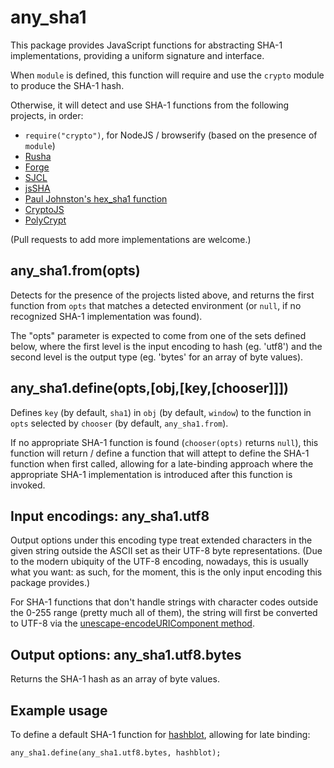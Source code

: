 # any_sha1

This package provides JavaScript functions for abstracting SHA-1
implementations, providing a uniform signature and interface.

When `module` is defined, this function will require and use the `crypto`
module to produce the SHA-1 hash.

Otherwise, it will detect and use SHA-1 functions from the following projects,
in order:

- `require("crypto")`, for NodeJS / browserify (based on the presence of
  `module`)
- [Rusha](https://github.com/srijs/rusha)
- [Forge](https://github.com/digitalbazaar/forge#sha1)
- [SJCL](https://github.com/bitwiseshiftleft/sjcl)
- [jsSHA](https://github.com/Caligatio/jsSHA)
- [Paul Johnston's hex_sha1 function](http://pajhome.org.uk/crypt/md5/)
- [CryptoJS](https://code.google.com/p/crypto-js/)
- [PolyCrypt](https://github.com/polycrypt/polycrypt)

(Pull requests to add more implementations are welcome.)

## any_sha1.from(opts)

Detects for the presence of the projects listed above, and returns the first
function from `opts` that matches a detected environment (or `null`, if no
recognized SHA-1 implementation was found).

The "opts" parameter is expected to come from one of the sets defined below,
where the first level is the input encoding to hash (eg. 'utf8') and the
second level is the output type (eg. 'bytes' for an array of byte values).

## any_sha1.define(opts,[obj,[key,[chooser]]])

Defines `key` (by default, `sha1`) in `obj` (by default, `window`) to the
function in `opts` selected by `chooser` (by default, `any_sha1.from`).

If no appropriate SHA-1 function is found (`chooser(opts)` returns `null`),
this function will return / define a function that will attept to define the
SHA-1 function when first called, allowing for a late-binding approach where
the appropriate SHA-1 implementation is introduced after this function is
invoked.

## Input encodings: any_sha1.utf8

Output options under this encoding type treat extended characters in the given
string outside the ASCII set as their UTF-8 byte representations. (Due to the
modern ubiquity of the UTF-8 encoding, nowadays, this is usually what you
want: as such, for the moment, this is the only input encoding this package
provides.)

For SHA-1 functions that don't handle strings with character codes outside the
0-255 range (pretty much all of them), the string will first be converted to
UTF-8 via the [unescape-encodeURIComponent method][1].

[1]: http://ecmanaut.blogspot.com/2006/07/encoding-decoding-utf8-in-javascript.html

## Output options: any_sha1.utf8.bytes

Returns the SHA-1 hash as an array of byte values.

## Example usage

To define a default SHA-1 function for [hashblot][], allowing for late binding:

```
any_sha1.define(any_sha1.utf8.bytes, hashblot);
```

[hashblot]: https://github.com/stuartpb/hashblot
